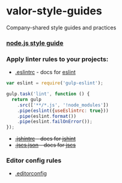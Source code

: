 valor-style-guides
=================

Company-shared style guides and practices

### [node.js style guide](https://github.com/valor-software/valor-style-guides/blob/master/node-style-guide.md)

### Apply linter rules to your projects:
* [.eslintrc](https://github.com/valor-software/valor-style-guides/blob/master/.eslintrc) - docs for  [eslint](http://eslint.org/docs/rules/)
```js
var eslint = require('gulp-eslint');

gulp.task('lint', function () {
  return gulp
    .src(['**/*.js', '!node_modules'])
    .pipe(eslint({useEslintrc: true}))
    .pipe(eslint.format())
    .pipe(eslint.failOnError());
});
```
* ~~[.jshintrc](https://github.com/valor-software/valor-style-guides/blob/master/.jshintrc) - docs for  [jshint](http://jshint.com/docs/)~~
* ~~[.jscs.json](https://github.com/valor-software/valor-style-guides/blob/master/.jscs.json) - docs for   [jscs](http://jscs.info/rules.html)~~

### Editor config rules
* [.editorconfig](https://github.com/valor-software/valor-style-guides/blob/master/.editorconfig)
